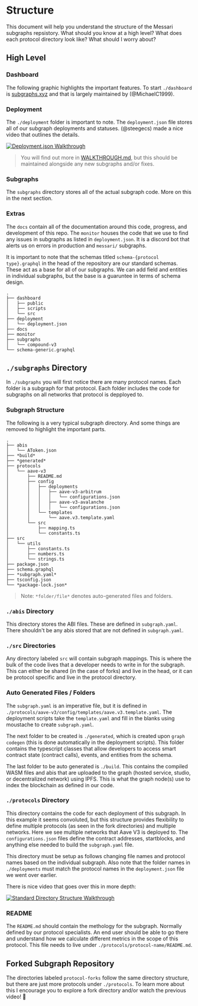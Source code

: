 # Structure

This document will help you understand the structure of the Messari subgraphs repsistory. What should you know at a high level? What does each protocol directory look like? What should I worry about?

## High Level

### Dashboard

The following graphic highlights the important features. To start `./dashboard` is [subgraphs.xyz](https://subgraphs.messari.io/) and that is largely maintained by (@MichaelC1999).

### Deployment

The `./deployment` folder is important to note. The `deployment.json` file stores all of our subgraph deployments and statuses. (@steegecs) made a nice video that outlines the details.

[![Deployment.json Walkthrough](https://img.youtube.com/vi/cgCNkRmM4NM/0.jpg)](https://youtu.be/cgCNkRmM4NM)

> You will find out more in [WALKTHROUGH.md](./WALKTHROUGH.md), but this should be maintained alongside any new subgraphs and/or fixes.

### Subgraphs

The `subgraphs` directory stores all of the actual subgraph code. More on this in the next section.

### Extras

The `docs` contain all of the documentation around this code, progress, and development of this repo. The `monitor` houses the code that we use to find any issues in subgraphs as listed in `deployment.json`. It is a discord bot that alerts us on errors in production and `messari/` subgraphs.

It is important to note that the schemas titled `schema-{protocol type}.graphql` in the head of the repository are our standard schemas. These act as a base for all of our subgraphs. We can add field and entities in individual subgraphs, but the base is a guaruntee in terms of schema design.

```
.
├── dashboard
│   ├── public
│   ├── scripts
│   └── src
├── deployment
│   └── deployment.json
├── docs
├── monitor
├── subgraphs
│   └── compound-v3
└── schema-generic.graphql
```

## `./subgraphs` Directory

In `./subgraphs` you will first notice there are many protocol names. Each folder is a subgraph for that protocol. Each folder includes the code for subgraphs on all networks that protocol is depployed to.

### Subgraph Structure

The following is a very typical subgraph directory. And some things are removed to highlight the important parts.

```
.
├── abis
│   └── AToken.json
├── *build*
├── *generated*
├── protocols
│   └── aave-v3
│       ├── README.md
│       ├── config
│       │   ├── deployments
│       │   │   ├── aave-v3-arbitrum
│       │   │   │   └── configurations.json
│       │   │   ├── aave-v3-avalanche
│       │   │   │   └── configurations.json
│       │   └── templates
│       │       └── aave.v3.template.yaml
│       └── src
│           ├── mapping.ts
│           └── constants.ts
├── src
│   └── utils
│       ├── constants.ts
│       ├── numbers.ts
│       └── strings.ts
├── package.json
├── schema.graphql
├── *subgraph.yaml*
├── tsconfig.json
└── *package-lock.json*
```

> Note: `*folder/file*` denotes auto-generated files and folders.

### `./abis` Directory

This directory stores the ABI files. These are defined in `subgraph.yaml`. There shouldn't be any abis stored that are not defined in `subgraph.yaml`.

### `./src` Directories

Any directory labeled `src` will contain subgraph mappings. This is where the bulk of the code lives that a developer needs to write in for the subgraph. This can either be shared (in the case of forks) and live in the head, or it can be protocol specific and live in the protocol directory.

### Auto Generated Files / Folders

The `subgraph.yaml` is an imperative file, but it is defined in `./protocols/aave-v3/config/templates/aave.v3.template.yaml`. The deployment scripts take the `template.yaml` and fill in the blanks using moustache to create `subgraph.yaml`.

The next folder to be created is `./generated`, which is created upon `graph codegen` (this is done automatically in the deployment scripts). This folder contains the typescript classes that allow developers to access smart contract state (contract calls), events, and entities from the schema.

The last folder to be auto generated is `./build`. This contains the compiled WASM files and abis that are uploaded to the graph (hosted service, studio, or decentralized network) using IPFS. This is what the graph node(s) use to index the blockchain as defined in our code.

### `./protocols` Directory

This directory contains the code for each deployment of this subgraph. In this example it seems convoluted, but this structure provides flexibility to define multiple protocols (as seen in the fork directories) and multiple networks. Here we see multiple networks that Aave V3 is deployed to. The `configurations.json` files define the contract addresses, startblocks, and anything else needed to build the `subgraph.yaml` file.

This directory must be setup as follows changing file names and protocol names based on the individual subgraph. Also note that the folder names in `./deployments` must match the protocol names in the `deployment.json` file we went over earlier.

There is nice video that goes over this in more depth:

[![Standard Directory Structure Walkthrough](https://img.youtube.com/vi/i3VAQYFMwEI/0.jpg)](https://youtu.be/i3VAQYFMwEI)

### README

The `README.md` should contain the methology for the subgraph. Normally defined by our protocol specialists. An end user should be able to go there and understand how we calculate different metrics in the scope of this protocol. This file needs to live under `./protocols/protocol-name/README.md`.

## Forked Subgraph Repository

The directories labeled `protocol-forks` follow the same directory structure, but there are just more protocols under `./protocols`. To learn more about this I encourage you to explore a fork directory and/or watch the previous video! 👾
